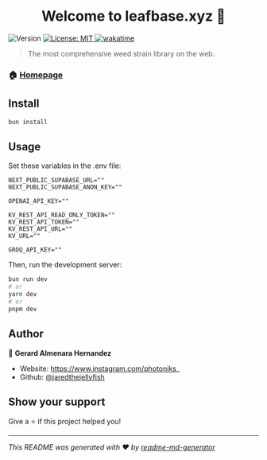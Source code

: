 <h1 align="center">Welcome to leafbase.xyz 👋 </h1> 
<p>
  <img alt="Version" src="https://img.shields.io/badge/version-0.1.0-blue.svg?cacheSeconds=2592000" />
  <a href="#" target="_blank">
    <img alt="License: MIT" src="https://img.shields.io/badge/License-MIT-yellow.svg" />
  </a>
  <a href="https://wakatime.com/badge/user/61cabc84-7492-4f6a-b301-5bbbdd324bc5/project/5d1cd45b-d781-442d-838e-f453723d9542"><img src="https://wakatime.com/badge/user/61cabc84-7492-4f6a-b301-5bbbdd324bc5/project/5d1cd45b-d781-442d-838e-f453723d9542.svg" alt="wakatime"></a>
</p>

> The most comprehensive weed strain library on the web.

### 🏠 [Homepage](https://leafbase.xyz/)

## Install

```sh
bun install
```

## Usage

Set these variables in the .env file:

```.env
NEXT_PUBLIC_SUPABASE_URL=""
NEXT_PUBLIC_SUPABASE_ANON_KEY=""

OPENAI_API_KEY=""

KV_REST_API_READ_ONLY_TOKEN=""
KV_REST_API_TOKEN=""
KV_REST_API_URL=""
KV_URL=""

GROQ_API_KEY=""
```

Then, run the development server:

```bash
bun run dev
# or
yarn dev
# or
pnpm dev
```

## Author

👤 **Gerard Almenara Hernandez**

- Website: https://www.instagram.com/photoniks_
- Github: [@jaredthejellyfish](https://github.com/jaredthejellyfish)

## Show your support

Give a ⭐️ if this project helped you!

---

_This README was generated with ❤️ by [readme-md-generator](https://github.com/kefranabg/readme-md-generator)_
